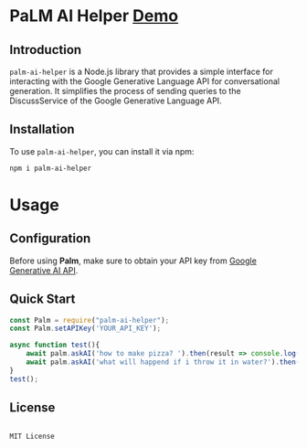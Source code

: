 # PaLM AI Helper [Demo](https://youtu.be/rZFi79ioY-s)

## Introduction

`palm-ai-helper` is a Node.js library that provides a simple interface for interacting with the Google Generative Language API for conversational generation. It simplifies the process of sending queries to the DiscussService of the Google Generative Language API.

## Installation

To use `palm-ai-helper`, you can install it via npm:

```bash
npm i palm-ai-helper
```

# Usage

## Configuration

Before using <b>Palm</b>, make sure to obtain your API key from [Google Generative AI API](https://aistudio.google.com/app/u/1/apikey).

## Quick Start

```javascript
const Palm = require("palm-ai-helper");
const Palm.setAPIKey('YOUR_API_KEY');

async function test(){
    await palm.askAI('how to make pizza? ').then(result => console.log(result));
    await palm.askAI('what will happend if i throw it in water?').then(result => console.log(result));
}
test();
```

## License

```text

MIT License

```
